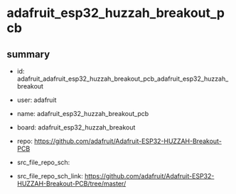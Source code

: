 # adafruit_esp32_huzzah_breakout_pcb
 
## summary 
* id: adafruit_adafruit_esp32_huzzah_breakout_pcb_adafruit_esp32_huzzah_breakout
* user: adafruit
* name: adafruit_esp32_huzzah_breakout_pcb
* board: adafruit_esp32_huzzah_breakout
* repo: https://github.com/adafruit/Adafruit-ESP32-HUZZAH-Breakout-PCB



* src_file_repo_sch: 
* src_file_repo_sch_link: https://github.com/adafruit/Adafruit-ESP32-HUZZAH-Breakout-PCB/tree/master/




